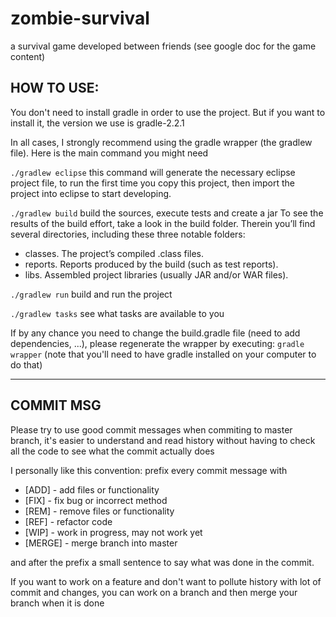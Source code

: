 zombie-survival
===============

a survival game developed between friends (see google doc for the game content)

HOW TO USE:
-----------

You don't need to install gradle in order to use the project. But if you want to install it, the version we use is gradle-2.2.1

In all cases, I strongly recommend using the gradle wrapper (the gradlew file). Here is the main command you might need

<code>./gradlew eclipse</code>
this command will generate the necessary eclipse project file, to run the first time you copy this project, then import the project into eclipse to start developing.

<code>./gradlew build</code>
build the sources, execute tests and create a jar
To see the results of the build effort, take a look in the build folder. Therein you’ll find several directories, including these three notable folders:
- classes. The project’s compiled .class files.
- reports. Reports produced by the build (such as test reports).
- libs. Assembled project libraries (usually JAR and/or WAR files).

<code>./gradlew run</code>
build and run the project

<code>./gradlew tasks</code>
see what tasks are available to you

If by any chance you need to change the build.gradle file (need to add dependencies, ...), please regenerate the wrapper by executing:
<code>gradle wrapper</code>
(note that you'll need to have gradle installed on your computer to do that)

-----------
COMMIT MSG
-----------

Please try to use good commit messages when commiting to master branch, it's easier to understand and read history without having to check all the code to see what the commit actually does

I personally like this convention: prefix every commit message with
* [ADD] - add files or functionality
* [FIX] - fix bug or incorrect method
* [REM] - remove files or functionality
* [REF] - refactor code
* [WIP] - work in progress, may not work yet
* [MERGE] - merge branch into master

and after the prefix a small sentence to say what was done in the commit.

If you want to work on a feature and don't want to pollute history with lot of commit and changes, you can work on a branch and then merge your branch when it is done
